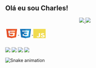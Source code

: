 ## Olá eu sou Charles!

<div align="center">
  <a href="https://github.com/charles682">
  <img height="160em" src="https://github-readme-stats.vercel.app/api?username=charles682&show_icons=true&theme=dracula&include_all_commits=true&count_private=false"/>
  <img height="160em" src="https://github-readme-stats.vercel.app/api/top-langs/?username=charles682&layout=compact&langs_count=7&theme=dracula"/>
</div>

<div style="display: inline_block"><br>
 <img align="center" alt="Rafa-HTML" height="30" width="40" src="https://raw.githubusercontent.com/devicons/devicon/master/icons/html5/html5-original.svg">
  <img align="center" alt="Rafa-CSS" height="30" width="40" src="https://raw.githubusercontent.com/devicons/devicon/master/icons/css3/css3-original.svg">
  <img align="center" alt="Rafa-Js" height="30" width="40" src="https://raw.githubusercontent.com/devicons/devicon/master/icons/javascript/javascript-plain.svg">
  
 

</div>
  
  ##
 
<div> 
 
  <a href="https://instagram.com/charlesm3lo" target="_blank"><img src="https://img.shields.io/badge/-Instagram-%23E4405F?style=for-the-badge&logo=instagram&logoColor=white" target="_blank"></a>
 <a href="https://discord.gg/wagxzStdcR" target="_blank"><img src="https://img.shields.io/badge/Discord-7289DA?style=for-the-badge&logo=discord&logoColor=white" target="_blank"></a> 
  <a href = "mailto:melocharles220@gmail.com"><img src="https://img.shields.io/badge/-Gmail-%23333?style=for-the-badge&logo=gmail&logoColor=white" target="_blank"></a>
  <a href="https://www.linkedin.com/in/charles-melo-350888195" target="_blank"><img src="https://img.shields.io/badge/-LinkedIn-%230077B5?style=for-the-badge&logo=linkedin&logoColor=white" target="_blank"></a> 
 
  ![Snake animation](https://github.com/charles682/charles682/blob/output/github-contribution-grid-snake.svg)
 
</div>

